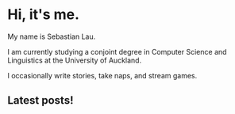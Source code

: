 # Hi, it's me.

My name is Sebastian Lau.

I am currently studying a conjoint degree in Computer Science and Linguistics at the University of Auckland.

I occasionally write stories, take naps, and stream games.

## Latest posts!
<!-- BLOG-POST-LIST:START --><!-- BLOG-POST-LIST:END -->

